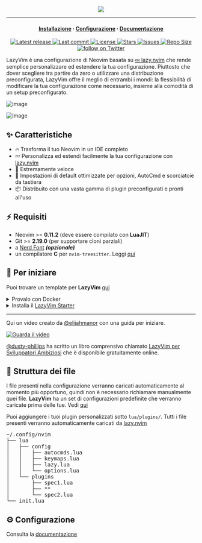 <div align="center">
  <img src="https://user-images.githubusercontent.com/292349/213446185-2db63fd5-8c84-459c-9f04-e286382d6e80.png">
</div>

<hr>

<h4 align="center">
  <a href="https://lazyvim.github.io/installation">Installazione</a>
  ·
  <a href="https://lazyvim.github.io/configuration">Configurazione</a>
  ·
  <a href="https://lazyvim.github.io">Documentazione</a>
</h4>

<div align="center"><p>
    <a href="https://github.com/LazyVim/LazyVim/releases/latest">
      <img alt="Latest release" src="https://img.shields.io/github/v/release/LazyVim/LazyVim?style=for-the-badge&logo=starship&color=C9CBFF&logoColor=D9E0EE&labelColor=302D41&include_prerelease&sort=semver" />
    </a>
    <a href="https://github.com/LazyVim/LazyVim/pulse">
      <img alt="Last commit" src="https://img.shields.io/github/last-commit/LazyVim/LazyVim?style=for-the-badge&logo=starship&color=8bd5ca&logoColor=D9E0EE&labelColor=302D41"/>
    </a>
    <a href="https://github.com/LazyVim/LazyVim/blob/main/LICENSE">
      <img alt="License" src="https://img.shields.io/github/license/LazyVim/LazyVim?style=for-the-badge&logo=starship&color=ee999f&logoColor=D9E0EE&labelColor=302D41" />
    </a>
    <a href="https://github.com/LazyVim/LazyVim/stargazers">
      <img alt="Stars" src="https://img.shields.io/github/stars/LazyVim/LazyVim?style=for-the-badge&logo=starship&color=c69ff5&logoColor=D9E0EE&labelColor=302D41" />
    </a>
    <a href="https://github.com/LazyVim/LazyVim/issues">
      <img alt="Issues" src="https://img.shields.io/github/issues/LazyVim/LazyVim?style=for-the-badge&logo=bilibili&color=F5E0DC&logoColor=D9E0EE&labelColor=302D41" />
    </a>
    <a href="https://github.com/LazyVim/LazyVim">
      <img alt="Repo Size" src="https://img.shields.io/github/repo-size/LazyVim/LazyVim?color=%23DDB6F2&label=SIZE&logo=codesandbox&style=for-the-badge&logoColor=D9E0EE&labelColor=302D41" />
    </a>
    <a href="https://twitter.com/intent/follow?screen_name=folke">
      <img alt="follow on Twitter" src="https://img.shields.io/twitter/follow/folke?style=for-the-badge&logo=twitter&color=8aadf3&logoColor=D9E0EE&labelColor=302D41" />
    </a>
</div>

LazyVim è una configurazione di Neovim basata su [💤 lazy.nvim](https://github.com/folke/lazy.nvim)
che rende semplice personalizzare ed estendere la tua configurazione.
Piuttosto che dover scegliere tra partire da zero o utilizzare una
distribuzione preconfigurata, LazyVim offre il meglio di entrambi i mondi:
la flessibilità di modificare la tua configurazione come necessario,
insieme alla comodità di un setup preconfigurato.

![image](https://user-images.githubusercontent.com/292349/211285846-0b7bb3bf-0462-4029-b64c-4ee1d037fc1c.png)

![image](https://user-images.githubusercontent.com/292349/213447056-92290767-ea16-430c-8727-ce994c93e9cc.png)

## ✨ Caratteristiche

- 🔥 Trasforma il tuo Neovim in un IDE completo
- 💤 Personalizza ed estendi facilmente la tua configurazione con [lazy.nvim](https://github.com/folke/lazy.nvim)
- 🚀 Estremamente veloce
- 🧹 Impostazioni di default ottimizzate per opzioni, AutoCmd e scorciatoie da tastiera
- 📦 Distribuito con una vasta gamma di plugin preconfigurati e pronti all'uso

## ⚡️ Requisiti

- Neovim >= **0.11.2** (deve essere compilato con **LuaJIT**)
- Git >= **2.19.0** (per supportare cloni parziali)
- a [Nerd Font](https://www.nerdfonts.com/) **_(opzionale)_**
- un compilatore **C** per `nvim-treesitter`. Leggi [qui](https://github.com/nvim-treesitter/nvim-treesitter#requirements)

## 🚀 Per iniziare

Puoi trovare un template per **LazyVim** [qui](https://github.com/LazyVim/starter)

<details><summary>Provalo con Docker</summary>

```sh
docker run -w /root -it --rm alpine:edge sh -uelic '
  apk add git lazygit fzf curl neovim ripgrep alpine-sdk --update
  git clone https://github.com/LazyVim/starter ~/.config/nvim
  cd ~/.config/nvim
  nvim
'
```

</details>

<details><summary>Installa il <a href="https://github.com/LazyVim/starter">LazyVim Starter</a></summary>

- Fai un backup dei tuoi file di Neovim attuali:

  ```sh
  mv ~/.config/nvim ~/.config/nvim.bak
  mv ~/.local/share/nvim ~/.local/share/nvim.bak
  ```

- Clona lo Starter

  ```sh
  git clone https://github.com/LazyVim/starter ~/.config/nvim
  ```

- Rimuovi la cartella `.git`, così puoi aggiungerla al tuo repo in seguito

  ```sh
  rm -rf ~/.config/nvim/.git
  ```

- Avvia Neovim!

  ```sh
  nvim
  ```

  Consulta i commenti nei file su come personalizzare **LazyVim**.

</details>

---

Qui un video creato da [@elijahmanor](https://github.com/elijahmanor) con una guida per iniziare.

[![Guarda il video](https://img.youtube.com/vi/N93cTbtLCIM/hqdefault.jpg)](https://www.youtube.com/watch?v=N93cTbtLCIM)

[@dusty-phillips](https://github.com/dusty-phillips) ha scritto un libro comprensivo chiamato
[LazyVim per Sviluppatori Ambiziosi](https://lazyvim-ambitious-devs.phillips.codes)
che è disponibile gratuitamente online.

## 📂 Struttura dei file

I file presenti nella configurazione verranno caricati automaticamente al momento
più opportuno, quindi non è necessario richiamare manualmente quei file.
**LazyVim** ha un set di configurazioni predefinite che verranno caricate
prima delle tue. Vedi [qui](https://github.com/LazyVim/LazyVim/tree/main/lua/lazyvim/config)

Puoi aggiungere i tuoi plugin personalizzati sotto `lua/plugins/`. Tutti
i file presenti verranno automaticamente caricati da [lazy.nvim](https://github.com/folke/lazy.nvim)

<pre>
~/.config/nvim
├── lua
│   ├── config
│   │   ├── autocmds.lua
│   │   ├── keymaps.lua
│   │   ├── lazy.lua
│   │   └── options.lua
│   └── plugins
│       ├── spec1.lua
│       ├── **
│       └── spec2.lua
└── init.lua
</pre>

## ⚙️ Configurazione

Consulta la [documentazione](https://lazyvim.github.io)
